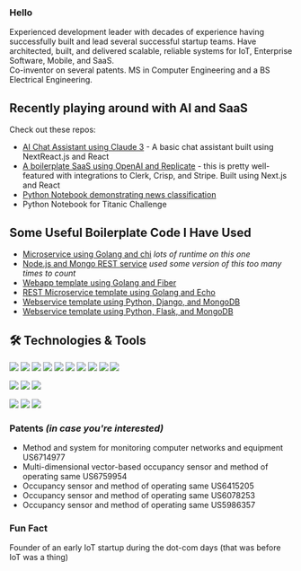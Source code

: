 ### Hello

Experienced development leader with decades of experience having successfully built and lead several successful startup teams. 
Have architected, built, and delivered scalable, reliable systems for IoT, Enterprise Software, Mobile, and SaaS.  
Co-inventor on several patents. MS in Computer Engineering and a BS Electrical Engineering.

## Recently playing around with AI and SaaS 

Check out these repos:
- [AI Chat Assistant using Claude 3](https://github.com/johnscode/claudius-saas) - A basic chat assistant built using NextReact.js and React
- [A boilerplate SaaS using OpenAI and Replicate](https://github.com/johnscode/next14-ai-saas) - this is pretty well-featured with integrations to Clerk, Crisp, and Stripe. Built  using Next.js and React
- [Python Notebook demonstrating news classification](https://github.com/johnscode/py-news-classification)
- Python Notebook for Titanic Challenge

## Some Useful Boilerplate Code I Have Used
- [Microservice using Golang and chi](https://github.com/johnscode/go-chi-microservice-template) *lots of runtime on this one*
- [Node.js and Mongo REST service](https://github.com/johnscode/node-mongo-template) *used some version of this too many times to count*
- [Webapp template using Golang and Fiber](https://github.com/johnscode/go-fiber-template)
- [REST Microservice template using Golang and Echo](https://github.com/johnscode/go-echo-template)
- [Webservice template using Python, Django, and MongoDB](https://github.com/johnscode/py-django-mongo)
- [Webservice template using Python, Flask, and MongoDB](https://github.com/johnscode/py-flask-mongo) 

## 🛠️ Technologies & Tools
![](https://img.shields.io/badge/Code-Golang-informational?style=flat&color=informational&logo=go)
![](https://img.shields.io/badge/Code-Ruby-informational?style=flat&color=informational&logo=ruby)
![](https://img.shields.io/badge/Code-Node-informational?style=flat&color=informational&logo=node.js)
![](https://img.shields.io/badge/Code-Python-informational?style=flat&color=informational&logo=python)
![](https://img.shields.io/badge/Code-Express-blue?style=flat&logo=express)
![](https://img.shields.io/badge/Code-React-informational?style=flat&color=informational&logo=react)
![](https://img.shields.io/badge/Code-TypeScript-informational?style=flat&color=informational&logo=typescript)
![](https://img.shields.io/badge/Code-Swift-informational?style=flat&color=orange&logo=swift)
![](https://img.shields.io/badge/Code-ObjectiveC-informational?style=flat&color=orange&logo=objectivec)
![](https://img.shields.io/badge/Code-Java-informational?style=flat&color=orange&logo=java)

![](https://img.shields.io/badge/Tool-MongoDB-informational?style=flat&color=warning&logo=mongodb)
![](https://img.shields.io/badge/Tool-MySQL-informational?style=flat&color=warning&logo=mysql)
![](https://img.shields.io/badge/Tool-PostGres-informational?style=flat&color=warning&logo=postgres)

![](https://img.shields.io/badge/Tool-Jira-blue?style=flat&color=warning&logo=jira)
![](https://img.shields.io/badge/Tool-AWS-informational?style=flat&color=warning&logo=amazon)
![](https://img.shields.io/badge/Tool-Git-informational?style=flat&color=warning&logo=git)

### Patents _(in case you're interested)_
- Method and system for monitoring computer networks and equipment US6714977
- Multi-dimensional vector-based occupancy sensor and method of operating same US6759954
- Occupancy sensor and method of operating same US6415205
- Occupancy sensor and method of operating same US6078253
- Occupancy sensor and method of operating same US5986357

### Fun Fact
Founder of an early IoT startup during the dot-com days (that was before IoT was a thing)

